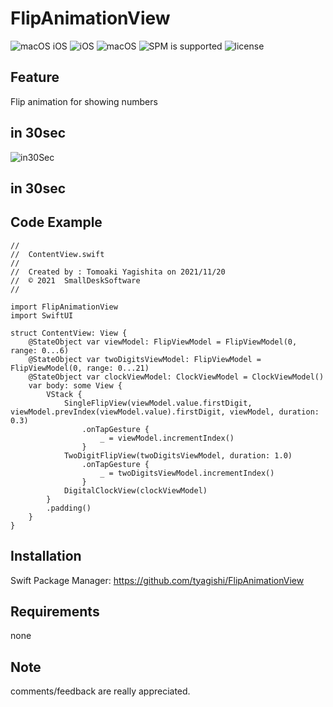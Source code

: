 # FlipAnimationView

![macOS iOS](https://img.shields.io/badge/platform-iOS_macOS-lightgrey)
![iOS](https://img.shields.io/badge/iOS-v14_orLater-blue)
![macOS](https://img.shields.io/badge/macOS-Big_Sur_orLater-blue)
![SPM is supported](https://img.shields.io/badge/SPM-Supported-orange)
![license](https://img.shields.io/badge/license-MIT-lightgrey)

<!--
comment
-->

## Feature

Flip animation for showing numbers


## in 30sec
![in30Sec](https://user-images.githubusercontent.com/6419800/142805791-f1b32079-00c9-48fd-9a88-a431dbdbb69d.gif)
## in 30sec

## Code Example
```
//
//  ContentView.swift
//
//  Created by : Tomoaki Yagishita on 2021/11/20
//  © 2021  SmallDeskSoftware
//

import FlipAnimationView
import SwiftUI

struct ContentView: View {
    @StateObject var viewModel: FlipViewModel = FlipViewModel(0, range: 0...6)
    @StateObject var twoDigitsViewModel: FlipViewModel = FlipViewModel(0, range: 0...21)
    @StateObject var clockViewModel: ClockViewModel = ClockViewModel()
    var body: some View {
        VStack {
            SingleFlipView(viewModel.value.firstDigit, viewModel.prevIndex(viewModel.value).firstDigit, viewModel, duration: 0.3)
                .onTapGesture {
                    _ = viewModel.incrementIndex()
                }
            TwoDigitFlipView(twoDigitsViewModel, duration: 1.0)
                .onTapGesture {
                    _ = twoDigitsViewModel.incrementIndex()
                }
            DigitalClockView(clockViewModel)
        }
        .padding()
    }
}
```


## Installation
Swift Package Manager: https://github.com/tyagishi/FlipAnimationView

## Requirements
none

## Note
comments/feedback are really appreciated.
